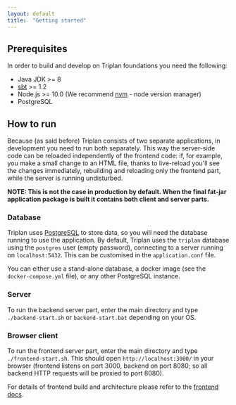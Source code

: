 ```yaml
---
layout: default
title:  "Getting started"
---
```


## Prerequisites

In order to build and develop on Triplan foundations you need the following:

* Java JDK >= 8
* [sbt](http://www.scala-sbt.org/) >= 1.2
* Node.js >= 10.0 (We recommend [nvm](https://github.com/creationix/nvm) - node version manager)
* PostgreSQL

## How to run

Because (as said before) Triplan consists of two separate applications, in development you need to run both separately. This way the server-side code can be reloaded independently of the frontend code: if, for example, you make a small change to an HTML file, thanks to live-reload you'll see the changes immediately, rebuilding and reloading only the frontend part, while the server is running undisturbed.

**NOTE: This is not the case in production by default. When the final fat-jar application package is built it contains both client and server parts.**

### Database

Triplan uses [PostgreSQL](https://www.postgresql.org) to store data, so you will need the database running to use the application. By default, Triplan uses the `triplan` database using the `postgres` user (empty password), connecting to a server running on `localhost:5432`. This can be customised in the `application.conf` file.

You can either use a stand-alone database, a docker image (see the `docker-compose.yml` file), or any other PostgreSQL instance.

### Server

To run the backend server part, enter the main directory and type `./backend-start.sh` or `backend-start.bat` depending on your OS.

### Browser client

To run the frontend server part, enter the main directory and type `./frontend-start.sh`. This should open `http://localhost:3000/` in your browser (frontend listens on port 3000, backend on port 8080; so all backend HTTP requests will be proxied to port 8080).

For details of frontend build and architecture please refer to the [frontend docs](frontend.html).
